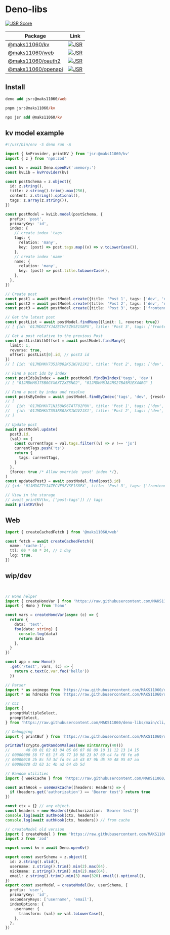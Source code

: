 # Deno-libs

[![JSR Score](https://jsr.io/badges/@maks11060)](https://jsr.io/@maks11060)

| Package                                  |                          Link                          |
| ---------------------------------------- | :----------------------------------------------------: |
| [@maks11060/kv][@maks11060/kv]           |      [![JSR][@maks11060/kv badge]][@maks11060/kv]      |
| [@maks11060/web][@maks11060/web]         |     [![JSR][@maks11060/web badge]][@maks11060/web]     |
| [@maks11060/oauth2][@maks11060/oauth2]   |  [![JSR][@maks11060/oauth2 badge]][@maks11060/oauth2]  |
| [@maks11060/openapi][@maks11060/openapi] | [![JSR][@maks11060/openapi badge]][@maks11060/openapi] |

[@maks11060/kv]: https://jsr.io/@maks11060/kv
[@maks11060/web]: https://jsr.io/@maks11060/web
[@maks11060/oauth2]: https://jsr.io/@maks11060/oauth2
[@maks11060/openapi]: https://jsr.io/@maks11060/openapi
[@maks11060/kv badge]: https://jsr.io/badges/@maks11060/kv
[@maks11060/web badge]: https://jsr.io/badges/@maks11060/web
[@maks11060/oauth2 badge]: https://jsr.io/badges/@maks11060/oauth2
[@maks11060/openapi badge]: https://jsr.io/badges/@maks11060/openapi

## Install

```ps
deno add jsr:@maks11060/web
```

```ps
pnpm jsr:@maks11060/kv
```

```ps
npx jsr add @maks11060/kv
```

## kv model example

```ts
#!/usr/bin/env -S deno run -A

import { kvProvider, printKV } from 'jsr:@maks11060/kv'
import { z } from 'npm:zod'

const kv = await Deno.openKv(':memory:')
const kvLib = kvProvider(kv)

const postSchema = z.object({
  id: z.string(),
  title: z.string().trim().max(256),
  content: z.string().optional(),
  tags: z.array(z.string()),
})

const postModel = kvLib.model(postSchema, {
  prefix: 'post',
  primaryKey: 'id',
  index: {
    // create index 'tags'
    tags: {
      relation: 'many',
      key: (post) => post.tags.map((v) => v.toLowerCase()),
    },
    // create index 'name'
    name: {
      relation: 'many',
      key: (post) => post.title.toLowerCase(),
    },
  },
})

// Create post
const post1 = await postModel.create({title: 'Post 1', tags: ['dev', 'deno', 'backend']})
const post2 = await postModel.create({title: 'Post 2', tags: ['dev', 'node', 'backend']})
const post3 = await postModel.create({title: 'Post 3', tags: ['frontend', 'css', 'html', 'js']})

// Get the latest post
const postList = await postModel.findMany({limit: 1, reverse: true})
// [ {id: '01JMDGZ7YJ4ZECVF5ZVSE1S8PX', title: 'Post 3', tags: ['frontend', 'css', 'html', 'js']} ]

// Get a post relative to the previous Post
const postListWithOffset = await postModel.findMany({
  limit: 1,
  reverse: true,
  offset: postList[0].id, // post3 id
})
// [ {id: '01JMDHKV7353R802KS1WJV2JX1', title: 'Post 2', tags: ['dev', 'node', 'backend']} ]

// Find a post ids by index
const postIdsByIndex = await postModel.findByIndex('tags', 'dev')
// [ "01JMDHH8J75B0GYX6XTZXZ5NG2", "01JMDHH8J8JMS27BA5M1EX4ARG" ]

// Find a post by index and resolve
const postsByIndex = await postModel.findByIndex('tags', 'dev', {resolve: true})
// [
//   {id: '01JMDHKV71N350W96TATF02P0H', title: 'Post 1', tags: ['dev', 'deno', 'backend']},
//   {id: '01JMDHKV7353R802KS1WJV2JX1', title: 'Post 2', tags: ['dev', 'node', 'backend']},
// ]

// Update post
await postModel.update(
  post3.id,
  (val) => {
    const currentTags = val.tags.filter((v) => v !== 'js')
    currentTags.push('ts')
    return {
      tags: currentTags,
    }
  },
  {force: true /* Allow override 'post' index */},
)
const updatedPost3 = await postModel.find(post3.id)
// {id: '01JMDGZ7YJ4ZECVF5ZVSE1S8PX', title: 'Post 3', tags: ['frontend', 'css', 'html', 'ts']}

// View in the storage
// await printKV(kv, ['post-tags']) // tags
await printKV(kv)
```

## Web

```ts
import { createCachedFetch } from '@maks11060/web'

const fetch = await createCachedFetch({
  name: 'cache-1',
  ttl: 60 * 60 * 24, // 1 day
  log: true,
})
```

## wip/dev

```ts


// Hono helper
import { createHonoVar } from 'https://raw.githubusercontent.com/MAKS11060/deno-libs/main/hono/mod.ts'
import { Hono } from 'hono'

const vars = createHonoVar(async (c) => {
  return {
    data: 'text',
    foo(data: string) {
      console.log(data)
      return data
    },
  }
})

const app = new Hono()
  .get('/test', vars, (c) => {
    return c.text(c.var.foo('hello'))
  })

// Parser
import * as animego from 'https://raw.githubusercontent.com/MAKS11060/deno-libs/main/api/animego/animego.ts'
import * as hdrezka from 'https://raw.githubusercontent.com/MAKS11060/deno-libs/main/api/hdrezka/hdrezka.ts'

// CLI
import {
  promptMultipleSelect,
  promptSelect,
} from 'https://raw.githubusercontent.com/MAKS11060/deno-libs/main/cli/prompt.ts'

// Debugging
import { printBuf } from 'https://raw.githubusercontent.com/MAKS11060/deno-libs/main/debug/mod.ts'

printBuf(crypto.getRandomValues(new Uint8Array(40)))
//       40 00 01 02 03 04 05 06 07 08 09 10 11 12 13 14 15
// 00000000 58 f7 65 1f 45 77 10 98 23 b7 60 c4 fa f8 fe a0
// 00000010 2b 8c fd 3d fd 9c a5 d3 07 9b d5 70 48 95 67 aa
// 00000020 d3 63 1c 4b a2 64 db 5d

// Random utilities
import { weekCache } from 'https://raw.githubusercontent.com/MAKS11060/deno-libs/main/lib/mod.ts'

const authHook = useWeakCache((headers: Headers) => {
  if (headers.get('authorization') == 'Bearer test') return true
})

const ctx = {} // any object.
const headers = new Headers({Authorization: 'Bearer test'})
console.log(await authHook(ctx, headers))
console.log(await authHook(ctx, headers)) // from cache

// createModel old version
import { createModel } from 'https://raw.githubusercontent.com/MAKS11060/deno-libs/main/deno/mod.ts'
import z from 'zod'

export const kv = await Deno.openKv()

export const userSchema = z.object({
  id: z.string().ulid(),
  username: z.string().trim().min(2).max(64),
  nickname: z.string().trim().min(2).max(64),
  email: z.string().trim().min(3).max(320).email().optional(),
})
export const userModel = createModel(kv, userSchema, {
  prefix: 'user',
  primaryKey: 'id',
  secondaryKeys: ['username', 'email'],
  indexOptions: {
    username: {
      transform: (val) => val.toLowerCase(),
    },
  },
})
```

